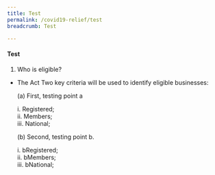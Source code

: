 ```yaml
---
title: Test
permalink: /covid19-relief/test
breadcrumb: Test

---
```


#### Test #### 

1. Who is eligible?           

* The Act Two key criteria will be used to identify eligible businesses:

    (a)          First, testing point a
        
     i. Registered;<br>
     ii. Members;<br>
     iii. National;<br>


    (b)          Second, testing point b.
    
     i. bRegistered;<br>
     ii. bMembers;<br>
     iii. bNational;<br>

 
